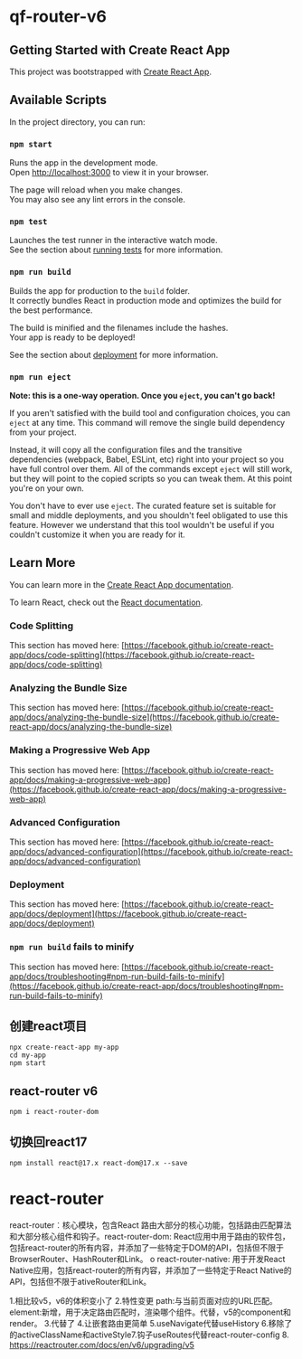 <!--
 * @Author: Topskys
 * @Date: 2022-09-25 20:09:00
 * @LastEditTime: 2022-09-25 21:12:44
-->

# qf-router-v6


## Getting Started with Create React App

This project was bootstrapped with [Create React App](https://github.com/facebook/create-react-app).

## Available Scripts

In the project directory, you can run:

### `npm start`

Runs the app in the development mode.\
Open [http://localhost:3000](http://localhost:3000) to view it in your browser.

The page will reload when you make changes.\
You may also see any lint errors in the console.

### `npm test`

Launches the test runner in the interactive watch mode.\
See the section about [running tests](https://facebook.github.io/create-react-app/docs/running-tests) for more information.

### `npm run build`

Builds the app for production to the `build` folder.\
It correctly bundles React in production mode and optimizes the build for the best performance.

The build is minified and the filenames include the hashes.\
Your app is ready to be deployed!

See the section about [deployment](https://facebook.github.io/create-react-app/docs/deployment) for more information.

### `npm run eject`

**Note: this is a one-way operation. Once you `eject`, you can't go back!**

If you aren't satisfied with the build tool and configuration choices, you can `eject` at any time. This command will remove the single build dependency from your project.

Instead, it will copy all the configuration files and the transitive dependencies (webpack, Babel, ESLint, etc) right into your project so you have full control over them. All of the commands except `eject` will still work, but they will point to the copied scripts so you can tweak them. At this point you're on your own.

You don't have to ever use `eject`. The curated feature set is suitable for small and middle deployments, and you shouldn't feel obligated to use this feature. However we understand that this tool wouldn't be useful if you couldn't customize it when you are ready for it.

## Learn More

You can learn more in the [Create React App documentation](https://facebook.github.io/create-react-app/docs/getting-started).

To learn React, check out the [React documentation](https://reactjs.org/).

### Code Splitting

This section has moved here: [https://facebook.github.io/create-react-app/docs/code-splitting](https://facebook.github.io/create-react-app/docs/code-splitting)

### Analyzing the Bundle Size

This section has moved here: [https://facebook.github.io/create-react-app/docs/analyzing-the-bundle-size](https://facebook.github.io/create-react-app/docs/analyzing-the-bundle-size)

### Making a Progressive Web App

This section has moved here: [https://facebook.github.io/create-react-app/docs/making-a-progressive-web-app](https://facebook.github.io/create-react-app/docs/making-a-progressive-web-app)

### Advanced Configuration

This section has moved here: [https://facebook.github.io/create-react-app/docs/advanced-configuration](https://facebook.github.io/create-react-app/docs/advanced-configuration)

### Deployment

This section has moved here: [https://facebook.github.io/create-react-app/docs/deployment](https://facebook.github.io/create-react-app/docs/deployment)

### `npm run build` fails to minify

This section has moved here: [https://facebook.github.io/create-react-app/docs/troubleshooting#npm-run-build-fails-to-minify](https://facebook.github.io/create-react-app/docs/troubleshooting#npm-run-build-fails-to-minify)



## 创建react项目
```
npx create-react-app my-app
cd my-app
npm start
```

## react-router v6
```
npm i react-router-dom
```

## 切换回react17
```
npm install react@17.x react-dom@17.x --save
```

# react-router

react-router︰核心模块，包含React 路由大部分的核心功能，包括路由匹配算法和大部分核心组件和钩子。react-router-dom: React应用中用于路由的软件包，包括react-router的所有内容，并添加了一些特定于DOM的API，包括但不限于BrowserRouter、HashRouter和Link。
o react-router-native: 用于开发React Native应用，包括react-router的所有内容，并添加了一些特定于React Native的API，包括但不限于ativeRouter和Link。

1.相比较v5，v6的体积变小了
2.<Route>特性变更
path:与当前页面对应的URL匹配。
element:新增，用于决定路由匹配时，渲染哪个组件。代替，v5的component和render。
3.<Routes>代替了<switch>
4.<Outlet></Outlet>让嵌套路由更简单
5.useNavigate代替useHistory
6.移除了<NavLink/>的activeClassName和activeStyle7.钩子useRoutes代替react-router-config
8. https://reactrouter.com/docs/en/v6/upgrading/v5
